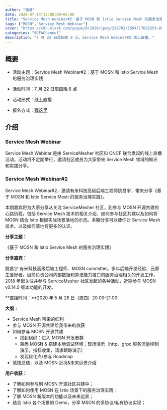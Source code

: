 ```yaml
---
author: "潘潘"
date: 2020-07-14T15:00:00+08:00
title: "Service Mesh Webinar#2：基于 MOSN 和 Istio Service Mesh 的服务治理实践"
tags: ["MOSN","Service Mesh Webinar"]
cover: "https://cdn.nlark.com/yuque/0/2020/jpeg/226702/1594717082359-8524d74d-f250-4963-a6b9-306120b09465.jpeg"
categories: "SOFAChannel"
description: "7 月 22 日周四晚 8 点，Service Mesh Webinar#2 线上直播。"
---
```


## 概要

- 活动主题：Service Mesh Webinar#2：基于 MOSN 和 Istio Service Mesh 的服务治理实践

- 活动时间：7 月 22 日周四晚 8 点

- 活动形式：线上直播

- 报名方式：[戳这里](https://tech.antfin.com/community/live/1278)

## 介绍

### Service Mesh Webinar

Service Mesh Webinar 是由 ServiceMesher 社区和 CNCF 联合发起的线上直播活动，活动将不定期举行，邀请社区成员为大家带来 Service Mesh 领域的知识和实践分享。

### Service Mesh Webinar#2

Service Mesh Webinar#2，邀请有米科技高级后端工程师姚昌宇，带来分享《基于 MOSN 和 Istio Service Mesh 的服务治理实践》。

本期嘉宾将为大家分享从关注 ServiceMesher 社区，到参与 MOSN 开源共建的心路历程，包括 Service Mesh 技术的相关介绍、如何参与社区共建以及如何将 MOSN 结合 Istio 根据实际场景落地的示范。本期分享可以使你对 Service Mesh 技术，以及如何落地有更多的认识。

**分享主题：**

《基于 MOSN 和 Istio Service Mesh 的服务治理实践》

**分享嘉宾：**

姚昌宇 有米科技高级后端工程师、MOSN committer。多年后端开发经验、云原生爱好者。目前负责公司内部数据和算法能力接口的服务治理相关的开发工作，2018 年起关注并参与 ServiceMesher 社区发起的各种活动，近期参与 MOSN v0.14.0 版本功能的开发。

**直播时间：**2020 年 5 月 28 日（周四）20:00-21:00

**大纲：**

- Service Mesh 带来的红利
- 参与 MOSN 开源共建给我带来的收获
- 如何参与 MOSN 开源共建
  - 找到组织：进入 MOSN 开发者群
  - 熟悉 MOSN & 搭建本地调试环境：现场演示（http、grpc 服务流量控制演示，指标收集，请求跟踪演示）
  - 发现优化点/参与 Roadmap
- 感悟总结，以及 MOSN 近况&未来远景介绍

**用户收获：**

- 了解如何参与到 MOSN 开源社区共建中；
- 了解如何使用 MOSN 在 Istio 场景下的服务治理实践 ;
- 了解 MOSN 新版本的功能以及未来远景；
- 结合 Istio 各个场景的 Demo，分享 MSON 的多协议/私有协议实现；
